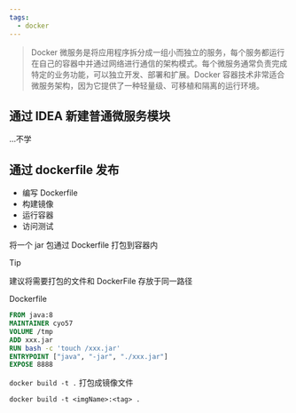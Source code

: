 ```yaml
---
tags:
  - docker
---
```

> Docker 微服务是将应用程序拆分成一组小而独立的服务，每个服务都运行在自己的容器中并通过网络进行通信的架构模式。每个微服务通常负责完成特定的业务功能，可以独立开发、部署和扩展。Docker 容器技术非常适合微服务架构，因为它提供了一种轻量级、可移植和隔离的运行环境。


## 通过 IDEA 新建普通微服务模块

...不学

## 通过 dockerfile 发布

- 编写 Dockerfile
- 构建镜像
- 运行容器
- 访问测试

将一个 jar 包通过 Dockerfile 打包到容器内

> [!tip]
> 建议将需要打包的文件和 DockerFile 存放于同一路径

Dockerfile
```dockerfile
FROM java:8
MAINTAINER cyo57
VOLUME /tmp
ADD xxx.jar
RUN bash -c 'touch /xxx.jar'
ENTRYPOINT ["java", "-jar", "./xxx.jar"]
EXPOSE 8888
```

`docker build -t .` 打包成镜像文件

```shell
docker build -t <imgName>:<tag> .
```

